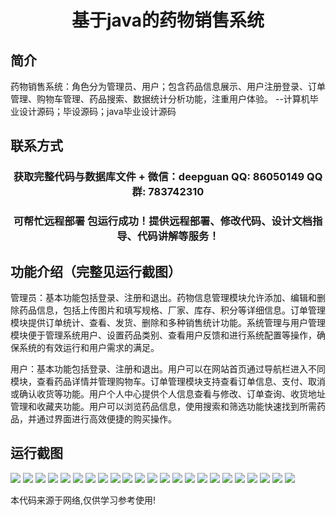 <p><h1 align="center">基于java的药物销售系统</h1></p>

## 简介
药物销售系统：角色分为管理员、用户；包含药品信息展示、用户注册登录、订单管理、购物车管理、药品搜索、数据统计分析功能，注重用户体验。    --计算机毕业设计源码；毕设源码；java毕业设计源码


## 联系方式
<p><h3 align="center">获取完整代码与数据库文件 + 微信：deepguan QQ: 86050149 QQ群: 783742310</h3></p>
<p><h3 align="center">可帮忙远程部署 包运行成功！提供远程部署、修改代码、设计文档指导、代码讲解等服务！</h3></p>

## 功能介绍（完整见运行截图）
管理员：基本功能包括登录、注册和退出。药物信息管理模块允许添加、编辑和删除药品信息，包括上传图片和填写规格、厂家、库存、积分等详细信息。订单管理模块提供订单统计、查看、发货、删除和多种销售统计功能。系统管理与用户管理模块便于管理系统用户、设置药品类别、查看用户反馈和进行系统配置等操作，确保系统的有效运行和用户需求的满足。

用户：基本功能包括登录、注册和退出。用户可以在网站首页通过导航栏进入不同模块，查看药品详情并管理购物车。订单管理模块支持查看订单信息、支付、取消或确认收货等功能。用户个人中心提供个人信息查看与修改、订单查询、收货地址管理和收藏夹功能。用户可以浏览药品信息，使用搜索和筛选功能快速找到所需药品，并通过界面进行高效便捷的购买操作。


## 运行截图
![](https://bs-1329754181.cos.ap-shanghai.myqcloud.com/ssm/JavaDrugSalesSystem/img/001.jpg)
![](https://bs-1329754181.cos.ap-shanghai.myqcloud.com/ssm/JavaDrugSalesSystem/img/002.jpg)
![](https://bs-1329754181.cos.ap-shanghai.myqcloud.com/ssm/JavaDrugSalesSystem/img/003.jpg)
![](https://bs-1329754181.cos.ap-shanghai.myqcloud.com/ssm/JavaDrugSalesSystem/img/004.jpg)
![](https://bs-1329754181.cos.ap-shanghai.myqcloud.com/ssm/JavaDrugSalesSystem/img/005.jpg)
![](https://bs-1329754181.cos.ap-shanghai.myqcloud.com/ssm/JavaDrugSalesSystem/img/006.jpg)
![](https://bs-1329754181.cos.ap-shanghai.myqcloud.com/ssm/JavaDrugSalesSystem/img/007.jpg)
![](https://bs-1329754181.cos.ap-shanghai.myqcloud.com/ssm/JavaDrugSalesSystem/img/008.jpg)
![](https://bs-1329754181.cos.ap-shanghai.myqcloud.com/ssm/JavaDrugSalesSystem/img/009.jpg)
![](https://bs-1329754181.cos.ap-shanghai.myqcloud.com/ssm/JavaDrugSalesSystem/img/010.jpg)
![](https://bs-1329754181.cos.ap-shanghai.myqcloud.com/ssm/JavaDrugSalesSystem/img/011.jpg)
![](https://bs-1329754181.cos.ap-shanghai.myqcloud.com/ssm/JavaDrugSalesSystem/img/012.jpg)
![](https://bs-1329754181.cos.ap-shanghai.myqcloud.com/ssm/JavaDrugSalesSystem/img/013.jpg)
![](https://bs-1329754181.cos.ap-shanghai.myqcloud.com/ssm/JavaDrugSalesSystem/img/014.jpg)
![](https://bs-1329754181.cos.ap-shanghai.myqcloud.com/ssm/JavaDrugSalesSystem/img/015.jpg)
![](https://bs-1329754181.cos.ap-shanghai.myqcloud.com/ssm/JavaDrugSalesSystem/img/016.jpg)
![](https://bs-1329754181.cos.ap-shanghai.myqcloud.com/ssm/JavaDrugSalesSystem/img/017.jpg)
![](https://bs-1329754181.cos.ap-shanghai.myqcloud.com/ssm/JavaDrugSalesSystem/img/018.jpg)
![](https://bs-1329754181.cos.ap-shanghai.myqcloud.com/ssm/JavaDrugSalesSystem/img/019.jpg)
![](https://bs-1329754181.cos.ap-shanghai.myqcloud.com/ssm/JavaDrugSalesSystem/img/020.jpg)
![](https://bs-1329754181.cos.ap-shanghai.myqcloud.com/ssm/JavaDrugSalesSystem/img/021.jpg)
![](https://bs-1329754181.cos.ap-shanghai.myqcloud.com/ssm/JavaDrugSalesSystem/img/022.jpg)
![](https://bs-1329754181.cos.ap-shanghai.myqcloud.com/ssm/JavaDrugSalesSystem/img/023.jpg)

<p>本代码来源于网络,仅供学习参考使用!</p>
